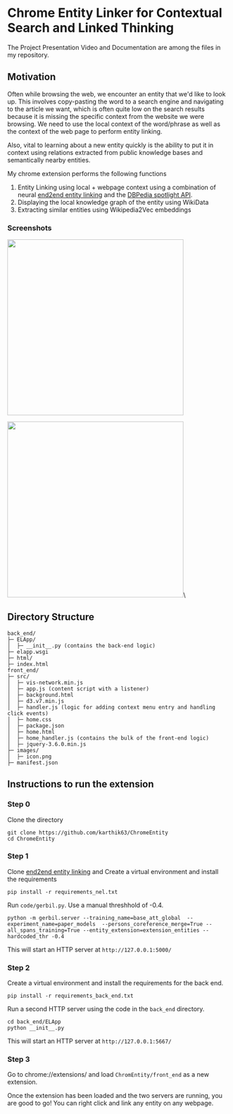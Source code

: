 # Chrome Entity Linker for Contextual Search and Linked Thinking

The Project Presentation Video and Documentation are among the files in my repository.

## Motivation
Often while browsing the web, we encounter an entity that we'd like to look up. This involves copy-pasting the word to a search engine and navigating to the article we want, which is often quite low on the search results because it is missing the specific context from the website we were browsing. We need to use the local context of the word/phrase as well as the context of the web page to perform entity linking. 

Also, vital to learning about a new entity quickly is the ability to put it in context using relations extracted from public knowledge bases and semantically nearby entities.

My chrome extension performs the following functions
1. Entity Linking using local + webpage context using a combination of neural [end2end entity linking](https://github.com/dalab/end2end_neural_el) and the [DBPedia spotlight API](https://www.dbpedia-spotlight.org/).
2. Displaying the local knowledge graph of the entity using WikiData
3. Extracting similar entities using Wikipedia2Vec embeddings

### Screenshots
<img src="https://user-images.githubusercontent.com/18640459/145547057-c8efa310-4922-40c0-a646-96853f5cddf3.png" width="400">

<img src="https://user-images.githubusercontent.com/18640459/145547077-0f4ec194-4232-405a-9aa5-f26245a1eb10.png" width="400">\

## Directory Structure
```
back_end/
├─ ELApp/
│  ├─ __init__.py (contains the back-end logic)
├─ elapp.wsgi
├─ html/
├─ index.html
front_end/
├─ src/
│  ├─ vis-network.min.js
│  ├─ app.js (content script with a listener)
│  ├─ background.html
│  ├─ d3.v7.min.js
│  ├─ handler.js (logic for adding context menu entry and handling click events)
│  ├─ home.css
│  ├─ package.json
│  ├─ home.html
│  ├─ home_handler.js (contains the bulk of the front-end logic)
│  ├─ jquery-3.6.0.min.js
├─ images/
│  ├─ icon.png
├─ manifest.json
```

## Instructions to run the extension
### Step 0
Clone the directory
```
git clone https://github.com/karthik63/ChromeEntity
cd ChromeEntity
```

### Step 1
Clone [end2end entity linking](https://github.com/dalab/end2end_neural_el) and 
Create a virtual environment and install the requirements
```
pip install -r requirements_nel.txt
```

Run `code/gerbil.py`. Use a manual threshhold of -0.4.
```
python -m gerbil.server --training_name=base_att_global  --experiment_name=paper_models  --persons_coreference_merge=True --all_spans_training=True --entity_extension=extension_entities --hardcoded_thr -0.4
```
This will start an HTTP server at `http://127.0.0.1:5000/`
### Step 2
Create a virtual environment and install the requirements for the back end.
```
pip install -r requirements_back_end.txt
```
Run a second HTTP server using the code in the `back_end` directory.
```
cd back_end/ELApp
python __init__.py
```
This will start an HTTP server at `http://127.0.0.1:5667/`

### Step 3
Go to chrome://extensions/ and load `ChromEntity/front_end` as a new extension.

Once the extension has been loaded and the two servers are running, you are good to go! You can right click and link any entity on any webpage.
